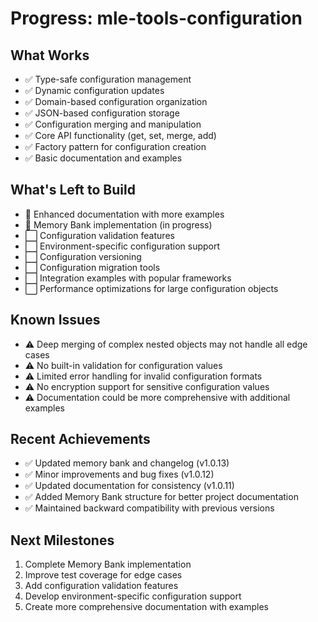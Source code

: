 # Progress: mle-tools-configuration

## What Works
- ✅ Type-safe configuration management
- ✅ Dynamic configuration updates
- ✅ Domain-based configuration organization
- ✅ JSON-based configuration storage
- ✅ Configuration merging and manipulation
- ✅ Core API functionality (get, set, merge, add)
- ✅ Factory pattern for configuration creation
- ✅ Basic documentation and examples

## What's Left to Build
- 🔄 Enhanced documentation with more examples
- 🔄 Memory Bank implementation (in progress)
- ⬜ Configuration validation features
- ⬜ Environment-specific configuration support
- ⬜ Configuration versioning
- ⬜ Configuration migration tools
- ⬜ Integration examples with popular frameworks
- ⬜ Performance optimizations for large configuration objects

## Known Issues
- ⚠️ Deep merging of complex nested objects may not handle all edge cases
- ⚠️ No built-in validation for configuration values
- ⚠️ Limited error handling for invalid configuration formats
- ⚠️ No encryption support for sensitive configuration values
- ⚠️ Documentation could be more comprehensive with additional examples

## Recent Achievements
- ✅ Updated memory bank and changelog (v1.0.13)
- ✅ Minor improvements and bug fixes (v1.0.12)
- ✅ Updated documentation for consistency (v1.0.11)
- ✅ Added Memory Bank structure for better project documentation
- ✅ Maintained backward compatibility with previous versions

## Next Milestones
1. Complete Memory Bank implementation
2. Improve test coverage for edge cases
3. Add configuration validation features
4. Develop environment-specific configuration support
5. Create more comprehensive documentation with examples
